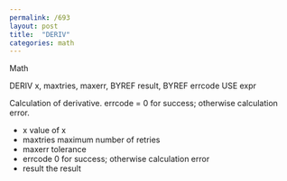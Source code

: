 ```yaml
---
permalink: /693
layout: post
title:  "DERIV"
categories: math
---
```

Math

DERIV x, maxtries, maxerr, BYREF result, BYREF errcode USE expr

Calculation of derivative. errcode = 0 for success; otherwise calculation error. 


* x value of x
* maxtries maximum number of retries
* maxerr tolerance
* errcode 0 for success; otherwise calculation error
* result the result

